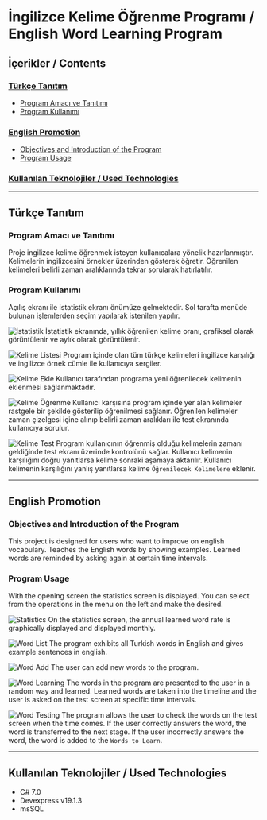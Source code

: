 # İngilizce Kelime Öğrenme Programı / English Word Learning Program

## İçerikler / Contents
### [Türkçe Tanıtım](#Türkçe-Tanıtım)
 * [Program Amacı ve Tanıtımı](#Program-Amacı-ve-Tanıtımı)
 * [Program Kullanımı](#Program-Kullanımı)
### [English Promotion](#English-Promotion)
 * [Objectives and Introduction of the Program](#Objectives-and-Introduction-of-the-Program)
 * [Program Usage](#Program-Usage)
### [Kullanılan Teknolojiler / Used Technologies](#Kullanılan-Teknolojiler)

---
## Türkçe Tanıtım
### Program Amacı ve Tanıtımı
Proje ingilizce kelime öğrenmek isteyen kullanıcalara yönelik hazırlanmıştır. Kelimelerin ingilizcesini örnekler üzerinden gösterek öğretir. Öğrenilen kelimeleri belirli zaman aralıklarında tekrar sorularak hatırlatılır.

### Program Kullanımı
Açılış ekranı ile istatistik ekranı önümüze gelmektedir. Sol tarafta menüde bulunan işlemlerden seçim yapılarak istenilen yapılır.

![İstatistik](https://github.com/ismetkizgin/Dictionary/blob/master/images/%C4%B0statistik.png)
İstatistik ekranında, yıllık öğrenilen kelime oranı, grafiksel olarak görüntülenir ve aylık olarak görüntülenir.

![Kelime Listesi](https://github.com/ismetkizgin/Dictionary/blob/master/images/Kelime%20Listesi.png)
Program içinde olan tüm türkçe kelimeleri ingilizce karşılığı ve ingilizce örnek cümle ile kullanıcıya sergiler.

![Kelime Ekle](https://github.com/ismetkizgin/Dictionary/blob/master/images/Kelime%20Ekle.png)
Kullanıcı tarafından programa yeni öğrenilecek kelimenin eklenmesi sağlanmaktadır.

![Kelime Öğrenme](https://github.com/ismetkizgin/Dictionary/blob/master/images/Kelime%20%C3%96%C4%9Fren.png)
Kullanıcı karşısına program içinde yer alan kelimeler rastgele bir şekilde gösterilip öğrenilmesi sağlanır. Öğrenilen kelimeler zaman çizelgesi içine alınıp belirli zaman aralıkları ile test ekranında kullanıcıya sorulur.

![Kelime Test](https://github.com/ismetkizgin/Dictionary/blob/master/images/Kelime%20Test.png)
Program kullanıcının öğrenmiş olduğu kelimelerin zamanı geldiğinde test ekranı üzerinde kontrolünü sağlar. Kullanıcı kelimenin karşılığını doğru yanıtlarsa kelime sonraki aşamaya aktarılır. Kullanıcı kelimenin karşılığını yanlış yanıtlarsa kelime `Öğrenilecek Kelimelere` eklenir.

---
## English Promotion
### Objectives and Introduction of the Program
This project is designed for users who want to improve on english vocabulary. Teaches the English words by showing examples. Learned words are reminded by asking again at certain time intervals.

### Program Usage
With the opening screen  the statistics screen is displayed. You can select from the operations in the menu on the left and make the desired.

![Statistics](https://github.com/ismetkizgin/Dictionary/blob/master/images/%C4%B0statistik.png)
On the statistics screen, the annual learned word rate is graphically displayed and displayed monthly.

![Word List](https://github.com/ismetkizgin/Dictionary/blob/master/images/Kelime%20Listesi.png)
The program exhibits all Turkish words in English and gives example sentences in english.

![Word Add](https://github.com/ismetkizgin/Dictionary/blob/master/images/Kelime%20Ekle.png)
The user can add new words to the program.

![Word Learning](https://github.com/ismetkizgin/Dictionary/blob/master/images/Kelime%20%C3%96%C4%9Fren.png)
The words in the program are presented to the user in a random way and learned. Learned words are taken into the timeline and the user is asked on the test screen at specific time intervals.

![Word Testing](https://github.com/ismetkizgin/Dictionary/blob/master/images/Kelime%20Test.png)
The program allows the user to check the words on the test screen when the time comes. If the user correctly answers the word, the word is transferred to the next stage. If the user incorrectly answers the word, the word is added to the `Words to Learn`.

---
## Kullanılan Teknolojiler / Used Technologies
* C# 7.0
* Devexpress v19.1.3
* msSQL
